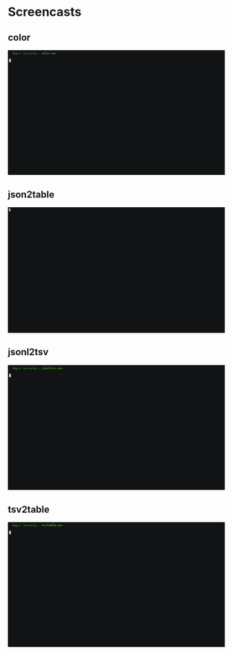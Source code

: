 # Screencasts
## color
[![color.cast](color.gif)](https://asciinema.org/a/DmqHB0XcpwgqpgcbWruB8MBht)

## json2table
[![json2table.cast](json2table.gif)](https://asciinema.org/a/xOn2OSH0uxZmmAczklu7CxVfE)

## jsonl2tsv
[![jsonl2tsv.cast](jsonl2tsv.gif)](https://asciinema.org/a/upAWKVhuJ2zOu7TvUWUUVGU5b)

## tsv2table
[![tsv2table.cast](tsv2table.gif)](https://asciinema.org/a/souJiaNVTdtfaFO8pmJaI3d3U)

